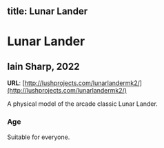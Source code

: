 title: Lunar Lander
---
# Lunar Lander
## Iain Sharp, 2022

**URL**: [http://lushprojects.com/lunarlandermk2/](http://lushprojects.com/lunarlandermk2/)

A physical model of the arcade classic Lunar Lander.

### Age 
Suitable for everyone.